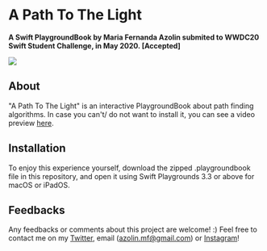 # A Path To The Light
**A Swift PlaygroundBook by Maria Fernanda Azolin submited to WWDC20 Swift Student Challenge, in May 2020. [Accepted]**

![](gitPreview.png)

## About
"A Path To The Light" is an interactive PlaygroundBook about path finding algorithms.
In case you can't/ do not want to install it, you can see a video preview [here](https://www.youtube.com/watch?v=p7y_d-d1B-0).

## Installation
To enjoy this experience yourself, download the zipped .playgroundbook file in this repository, and open it using Swift Playgrounds 3.3 or above for macOS or iPadOS. 

## Feedbacks
Any feedbacks or comments about this project are welcome! :)
Feel free to contact me on my [Twitter](https://twitter.com/azolin_mafe), email (azolin.mf@gmail.com) or [Instagram](https://www.instagram.com/mfernanda_azolin/)!

